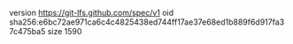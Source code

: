 version https://git-lfs.github.com/spec/v1
oid sha256:e6bc72ae971ca6c4c4825438ed744ff17ae37e68ed1b889f6d917fa37c475ba5
size 1590

